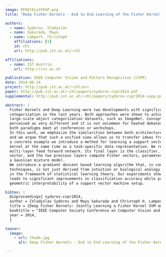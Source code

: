 ```yaml
---
image: DFKEtELotFKGP.png
title: "Deep Fisher Kernels - End to End Learning of the Fisher Kernel GMM Parameters"

authors:
  - name: Sydorov, Vladyslav 
  - name: Sakurada, Mayu 
  - name: Lampert, Christoph 
    affiliations: [1]
    id: chl
    url: http://pub.ist.ac.at/~chl

affiliations:
  - name: IST Austria
    url: http://ist.ac.at

publication: IEEE Computer Vision and Pattern Recognition (CVPR)
date: 2014-06-24
project: http://pub.ist.ac.at/~chl/erc
paper: http://pub.ist.ac.at/~chl/papers/sydorov-cvpr2014.pdf
supplemental: http://pub.ist.ac.at/~chl/papers/sydorov-cvpr2014-supp.pdf

abstract: |
  Fisher Kernels and Deep Learning were two developments with significant impact on large-scale object 
  categorization in the last years. Both approaches were shown to achieve state-of-the-art results on 
  large-scale object categorization datasets, such as ImageNet. Conceptually, however, they are 
  perceived as very different and it is not uncommon for heated debates to spring up when advocates of
  both paradigms meet at conferences or workshops.
  In this work, we emphasize the similarities between both architectures rather than their differences 
  and we argue that such a unified view allows us to transfer ideas from one domain to the other. As 
  a concrete example we introduce a method for learning a support vector machine classifier with Fisher 
  kernel at the same time as a task-specific data representation. We reinterpret the setting as a 
  multi-layer feed forward network. Its final layer is the classifier, parameterized by a weight 
  vector, and the two previous layers compute Fisher vectors, parameterized by the coefficients of
  a Gaussian mixture model.
  We introduce a gradient descent based learning algorithm that, in contrast to other feature learning 
  techniques, is not just derived from intuition or biological analogy, but has a theoretical justification 
  in the framework of statistical learning theory. Our experiments show that the new training procedure 
  leads to significant improvements in classification accuracy while preserving the modularity and 
  geometric interpretability of a support vector machine setup.

bibtex: |
  @inproceedings{ sydorov-cvpr2014,
  author = {Vladyslav Sydorov and Mayu Sakurada and Christoph H. Lampert},
  title = {Deep Fisher Kernels: Jointly Learning a Fisher Kernel SVM and its GMM Parameters},
  booktitle = "IEEE Computer Society Conference on Computer Vision and Pattern Recognition (CVPR)",
  year = 2014,
  }

teaser:
  image:
    - url: thumb.jpg
      alt: Deep Fisher Kernels - End to End Learning of the Fisher Kernel GMM Parameters

---
```

